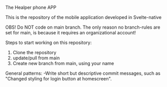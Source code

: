 The Healper phone APP

This is the repository of the mobile application developed in Svelte-native

OBS! Do NOT code on main branch. The only reason no branch-rules are set for main, is because it requires an organizational account! 

Steps to start working on this repository:
1. Clone the repository
2. update/pull from main
3. Create new branch from main, using your name

General patterns:
-Write short but descriptive commit messages, such as "Changed styling for login button at homescreen".

